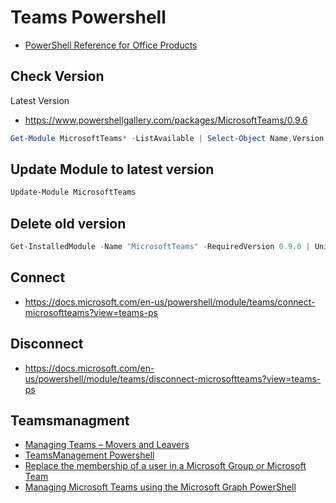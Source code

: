 # Teams Powershell

- [PowerShell Reference for Office Products](https://github.com/microsoftdocs/office-docs-powershell)

## Check Version

Latest Version

- https://www.powershellgallery.com/packages/MicrosoftTeams/0.9.6

```Powershell
Get-Module MicrosoftTeams* -ListAvailable | Select-Object Name,Version | Sort-Object Version -Descending
```

## Update Module to latest version

```Powershell
Update-Module MicrosoftTeams
```

## Delete old version

```Powershell
Get-InstalledModule -Name "MicrosoftTeams" -RequiredVersion 0.9.0 | Uninstall-Module
```

## Connect

- https://docs.microsoft.com/en-us/powershell/module/teams/connect-microsoftteams?view=teams-ps

## Disconnect

- https://docs.microsoft.com/en-us/powershell/module/teams/disconnect-microsoftteams?view=teams-ps

## Teamsmanagment

- [Managing Teams – Movers and Leavers](https://blog.eardley.org.uk/2021/04/managing-teams-movers-and-leavers/)
- [TeamsManagement Powershell](https://github.com/al-eardley/TeamsManagement/blob/main/TeamsManagement/TeamsManagement.psm1)
- [Replace the membership of a user in a Microsoft Group or Microsoft Team](https://www.nubo.eu/Replace-Membership-In-A-Microsoft-Group-Or-Team/)
- [Managing Microsoft Teams using the Microsoft Graph PowerShell](https://helloitsliam.com/2021/10/29/managing-microsoft-teams-using-the-microsoft-graph-powershell/)